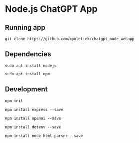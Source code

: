 # Node.js ChatGPT App

## Running app
`git clone https://github.com/mpoletiek/chatgpt_node_webapp`


## Dependencies
`sudo apt install nodejs`

`sudo apt install npm`

## Development
`npm init`

`npm install express --save`

`npm install openai --save`

`npm install dotenv --save`

`npm install node-html-parser --save`

